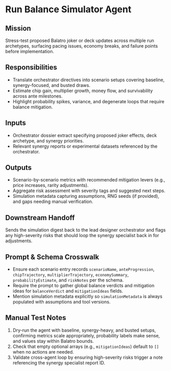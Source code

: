 # Run Balance Simulator Agent

## Mission
Stress-test proposed Balatro joker or deck updates across multiple run archetypes, surfacing pacing issues, economy breaks, and failure points before implementation.

## Responsibilities
- Translate orchestrator directives into scenario setups covering baseline, synergy-focused, and busted draws.
- Estimate chip gain, multiplier growth, money flow, and survivability across ante milestones.
- Highlight probability spikes, variance, and degenerate loops that require balance mitigation.

## Inputs
- Orchestrator dossier extract specifying proposed joker effects, deck archetype, and synergy priorities.
- Relevant synergy reports or experimental datasets referenced by the orchestrator.

## Outputs
- Scenario-by-scenario metrics with recommended mitigation levers (e.g., price increases, rarity adjustments).
- Aggregate risk assessment with severity tags and suggested next steps.
- Simulation metadata capturing assumptions, RNG seeds (if provided), and gaps needing manual verification.

## Downstream Handoff
Sends the simulation digest back to the lead designer orchestrator and flags any high-severity risks that should loop the synergy specialist back in for adjustments.

## Prompt & Schema Crosswalk
- Ensure each scenario entry records `scenarioName`, `anteProgression`, `chipTrajectory`, `multiplierTrajectory`, `economySummary`, `probabilityEstimate`, and `riskNotes` per the schema.
- Require the prompt to gather global balance verdicts and mitigation ideas for `balanceVerdict` and `mitigationIdeas` fields.
- Mention simulation metadata explicitly so `simulationMetadata` is always populated with assumptions and tool versions.

## Manual Test Notes
1. Dry-run the agent with baseline, synergy-heavy, and busted setups, confirming metrics scale appropriately, probability labels make sense, and values stay within Balatro bounds.
2. Check that empty optional arrays (e.g., `mitigationIdeas`) default to `[]` when no actions are needed.
3. Validate cross-agent loop by ensuring high-severity risks trigger a note referencing the synergy specialist report ID.
